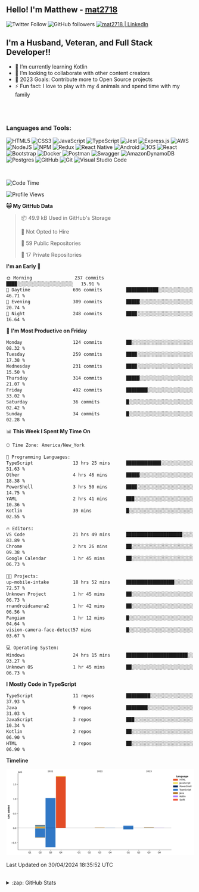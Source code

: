 ## Hello! I'm Matthew - [mat2718][website]

![Twitter Follow](https://img.shields.io/twitter/follow/matthewterry68?color=1DA1F2&logo=twitter&style=for-the-badge)
![GitHub followers](https://img.shields.io/github/followers/mat2718?logo=github&style=for-the-badge)
[<img  alt="mat2718 | LinkedIn"  src="https://img.shields.io/badge/LinkedIn-0077B5?style=for-the-badge&logo=linkedin&logoColor=white" />][linkedin]

## I'm a Husband, Veteran, and Full Stack Developer!!

- 🌱 I’m currently learning Kotlin
- 👯 I’m looking to collaborate with other content creators
- 🥅 2023 Goals: Contribute more to Open Source projects
- ⚡ Fun fact: I love to play with my 4 animals and spend time with my family

<br />
<br />

### Languages and Tools:

![HTML5](https://img.shields.io/badge/html5-%23E34F26.svg?style=for-the-badge&logo=html5&logoColor=white)
![CSS3](https://img.shields.io/badge/css3-%231572B6.svg?style=for-the-badge&logo=css3&logoColor=white)
![JavaScript](https://img.shields.io/badge/javascript-%23323330.svg?style=for-the-badge&logo=javascript&logoColor=%23F7DF1E)
![TypeScript](https://img.shields.io/badge/typescript-%23007ACC.svg?style=for-the-badge&logo=typescript&logoColor=white)
![Jest](https://img.shields.io/badge/-jest-%23C21325?style=for-the-badge&logo=jest&logoColor=white)
![Express.js](https://img.shields.io/badge/express.js-%23404d59.svg?style=for-the-badge&logo=express&logoColor=%2361DAFB)
![AWS](https://img.shields.io/badge/AWS-%23FF9900.svg?style=for-the-badge&logo=amazon-aws&logoColor=white)
![NodeJS](https://img.shields.io/badge/node.js-6DA55F?style=for-the-badge&logo=node.js&logoColor=white)
![NPM](https://img.shields.io/badge/NPM-%23000000.svg?style=for-the-badge&logo=npm&logoColor=white)
![Redux](https://img.shields.io/badge/redux-%23593d88.svg?style=for-the-badge&logo=redux&logoColor=white)
![React Native](https://img.shields.io/badge/react_native-%2320232a.svg?style=for-the-badge&logo=react&logoColor=%2361DAFB)
![Android](https://img.shields.io/badge/Android-3DDC84?style=for-the-badge&logo=android&logoColor=white)
![IOS](https://img.shields.io/badge/iOS-000000?style=for-the-badge&logo=ios&logoColor=white)
![React](https://img.shields.io/badge/react-%2320232a.svg?style=for-the-badge&logo=react&logoColor=%2361DAFB)
![Bootstrap](https://img.shields.io/badge/bootstrap-%23563D7C.svg?style=for-the-badge&logo=bootstrap&logoColor=white)
![Docker](https://img.shields.io/badge/docker-%230db7ed.svg?style=for-the-badge&logo=docker&logoColor=white)
![Postman](https://img.shields.io/badge/Postman-FF6C37?style=for-the-badge&logo=postman&logoColor=white)
![Swagger](https://img.shields.io/badge/-Swagger-%23Clojure?style=for-the-badge&logo=swagger&logoColor=white)
![AmazonDynamoDB](https://img.shields.io/badge/Amazon%20DynamoDB-4053D6?style=for-the-badge&logo=Amazon%20DynamoDB&logoColor=white)
![Postgres](https://img.shields.io/badge/postgres-%23316192.svg?style=for-the-badge&logo=postgresql&logoColor=white)
![GitHub](https://img.shields.io/badge/github-%23121011.svg?style=for-the-badge&logo=github&logoColor=white)
![Git](https://img.shields.io/badge/git-%23F05033.svg?style=for-the-badge&logo=git&logoColor=white)
![Visual Studio Code](https://img.shields.io/badge/Visual%20Studio%20Code-0078d7.svg?style=for-the-badge&logo=visual-studio-code&logoColor=white)

<br />

<!--START_SECTION:waka-->
![Code Time](http://img.shields.io/badge/Code%20Time-3%2C051%20hrs%2058%20mins-blue)

![Profile Views](http://img.shields.io/badge/Profile%20Views-0-blue)

**🐱 My GitHub Data** 

> 📦 49.9 kB Used in GitHub's Storage 
 > 
> 🚫 Not Opted to Hire
 > 
> 📜 59 Public Repositories 
 > 
> 🔑 17 Private Repositories 
 > 
**I'm an Early 🐤** 

```text
🌞 Morning                237 commits         ████░░░░░░░░░░░░░░░░░░░░░   15.91 % 
🌆 Daytime                696 commits         ████████████░░░░░░░░░░░░░   46.71 % 
🌃 Evening                309 commits         █████░░░░░░░░░░░░░░░░░░░░   20.74 % 
🌙 Night                  248 commits         ████░░░░░░░░░░░░░░░░░░░░░   16.64 % 
```
📅 **I'm Most Productive on Friday** 

```text
Monday                   124 commits         ██░░░░░░░░░░░░░░░░░░░░░░░   08.32 % 
Tuesday                  259 commits         ████░░░░░░░░░░░░░░░░░░░░░   17.38 % 
Wednesday                231 commits         ████░░░░░░░░░░░░░░░░░░░░░   15.50 % 
Thursday                 314 commits         █████░░░░░░░░░░░░░░░░░░░░   21.07 % 
Friday                   492 commits         ████████░░░░░░░░░░░░░░░░░   33.02 % 
Saturday                 36 commits          █░░░░░░░░░░░░░░░░░░░░░░░░   02.42 % 
Sunday                   34 commits          █░░░░░░░░░░░░░░░░░░░░░░░░   02.28 % 
```


📊 **This Week I Spent My Time On** 

```text
🕑︎ Time Zone: America/New_York

💬 Programming Languages: 
TypeScript               13 hrs 25 mins      █████████████░░░░░░░░░░░░   51.63 % 
Other                    4 hrs 46 mins       █████░░░░░░░░░░░░░░░░░░░░   18.38 % 
PowerShell               3 hrs 50 mins       ████░░░░░░░░░░░░░░░░░░░░░   14.75 % 
YAML                     2 hrs 41 mins       ███░░░░░░░░░░░░░░░░░░░░░░   10.36 % 
Kotlin                   39 mins             █░░░░░░░░░░░░░░░░░░░░░░░░   02.55 % 

🔥 Editors: 
VS Code                  21 hrs 49 mins      █████████████████████░░░░   83.89 % 
Chrome                   2 hrs 26 mins       ██░░░░░░░░░░░░░░░░░░░░░░░   09.38 % 
Google Calendar          1 hr 45 mins        ██░░░░░░░░░░░░░░░░░░░░░░░   06.73 % 

🐱‍💻 Projects: 
up-mobile-intake         18 hrs 52 mins      ██████████████████░░░░░░░   72.57 % 
Unknown Project          1 hr 45 mins        ██░░░░░░░░░░░░░░░░░░░░░░░   06.73 % 
rnandroidcamera2         1 hr 42 mins        ██░░░░░░░░░░░░░░░░░░░░░░░   06.56 % 
Pangiam                  1 hr 12 mins        █░░░░░░░░░░░░░░░░░░░░░░░░   04.64 % 
vision-camera-face-detect57 mins             █░░░░░░░░░░░░░░░░░░░░░░░░   03.67 % 

💻 Operating System: 
Windows                  24 hrs 15 mins      ███████████████████████░░   93.27 % 
Unknown OS               1 hr 45 mins        ██░░░░░░░░░░░░░░░░░░░░░░░   06.73 % 
```

**I Mostly Code in TypeScript** 

```text
TypeScript               11 repos            █████████░░░░░░░░░░░░░░░░   37.93 % 
Java                     9 repos             ████████░░░░░░░░░░░░░░░░░   31.03 % 
JavaScript               3 repos             ███░░░░░░░░░░░░░░░░░░░░░░   10.34 % 
Kotlin                   2 repos             ██░░░░░░░░░░░░░░░░░░░░░░░   06.90 % 
HTML                     2 repos             ██░░░░░░░░░░░░░░░░░░░░░░░   06.90 % 
```



**Timeline**

![Lines of Code chart](https://raw.githubusercontent.com/mat2718/mat2718/main/assets/bar_graph.png)


 Last Updated on 30/04/2024 18:35:52 UTC
<!--END_SECTION:waka-->

<br />

<details>
  <summary>:zap: GitHub Stats</summary>

  <img align="left" alt="codeSTACKr's GitHub Stats" src="https://github-readme-stats-mat2718.vercel.app/api?username=mat2718&show_icons=true&hide_border=true" />

</details>

[website]: https://www.linkedin.com/in/matthew-terry-9a1b57185
[course]: http://vsCodeHero.com
[twitter]: https://twitter.com/codeSTACKr
[youtube]: https://youtube.com/codeSTACKr
[instagram]: https://instagram.com/codeSTACKr
[linkedin]: https://www.linkedin.com/in/matthew-terry-9a1b57185
[webdevplaylist]: https://www.youtube.com/playlist?list=PLkwxH9e_vrAJ0WbEsFA9W3I1W-g_BTsbt
[jsplaylist]: https://www.youtube.com/playlist?list=PLkwxH9e_vrALRJKu7wfXby3MKeflhTu6B
[cssplaylist]: https://www.youtube.com/playlist?list=PLkwxH9e_vrALSdvZuEh6gqQdmDoDIoqz4
[reactplaylist]: https://www.youtube.com/playlist?list=PLkwxH9e_vrAK4TdffpxKY3QGyHCpxFcQ0
